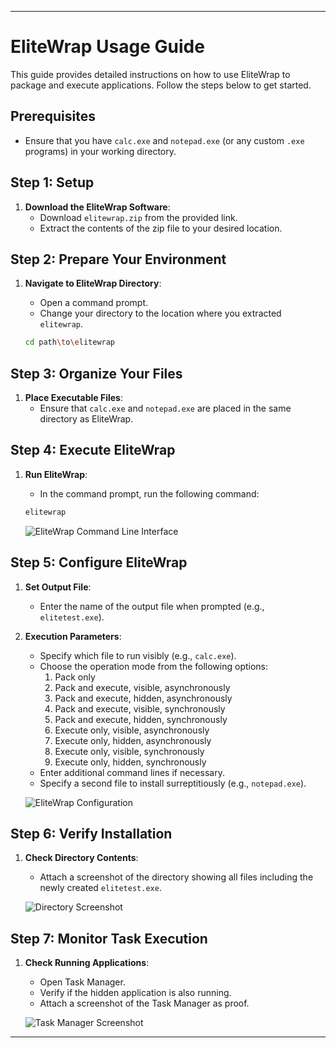 
---

# EliteWrap Usage Guide

This guide provides detailed instructions on how to use EliteWrap to package and execute applications. Follow the steps below to get started.

## Prerequisites

- Ensure that you have `calc.exe` and `notepad.exe` (or any custom `.exe` programs) in your working directory.

## Step 1: Setup

1. **Download the EliteWrap Software**:
   - Download `elitewrap.zip` from the provided link.
   - Extract the contents of the zip file to your desired location.

## Step 2: Prepare Your Environment

1. **Navigate to EliteWrap Directory**:
   - Open a command prompt.
   - Change your directory to the location where you extracted `elitewrap`.

   ```bash
   cd path\to\elitewrap
   ```

## Step 3: Organize Your Files

1. **Place Executable Files**:
   - Ensure that `calc.exe` and `notepad.exe` are placed in the same directory as EliteWrap.

## Step 4: Execute EliteWrap

1. **Run EliteWrap**:
   - In the command prompt, run the following command:

   ```bash
   elitewrap
   ```

   ![EliteWrap Command Line Interface](https://github.com/user-attachments/assets/f2c2e821-616e-4452-94bf-a87edf78a730)

## Step 5: Configure EliteWrap

1. **Set Output File**:
   - Enter the name of the output file when prompted (e.g., `elitetest.exe`).

2. **Execution Parameters**:
   - Specify which file to run visibly (e.g., `calc.exe`).
   - Choose the operation mode from the following options:
     1. Pack only
     2. Pack and execute, visible, asynchronously
     3. Pack and execute, hidden, asynchronously
     4. Pack and execute, visible, synchronously
     5. Pack and execute, hidden, synchronously
     6. Execute only, visible, asynchronously
     7. Execute only, hidden, asynchronously
     8. Execute only, visible, synchronously
     9. Execute only, hidden, synchronously
   - Enter additional command lines if necessary.
   - Specify a second file to install surreptitiously (e.g., `notepad.exe`).

   ![EliteWrap Configuration](https://github.com/user-attachments/assets/305f3ba5-5816-4af3-a1a3-58c590cd7f16)

## Step 6: Verify Installation

1. **Check Directory Contents**:
   - Attach a screenshot of the directory showing all files including the newly created `elitetest.exe`.

   ![Directory Screenshot](https://github.com/user-attachments/assets/d6d00924-f770-438f-bbe3-4b9842f42dd6)

## Step 7: Monitor Task Execution

1. **Check Running Applications**:
   - Open Task Manager.
   - Verify if the hidden application is also running.
   - Attach a screenshot of the Task Manager as proof.

   ![Task Manager Screenshot](https://github.com/user-attachments/assets/694746f7-a2a1-4c84-ab2d-4fea81427640)

---

